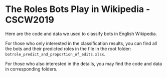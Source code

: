 # The Roles Bots Play in Wikipedia - CSCW2019

Here are the code and data we used to classify bots in English Wikipedia. 

For those who only interested in the classification results, you can find all the bots and their predicted roles in the file in the root folder: `botrole_predict_and_proportion_of_edits.xlsx`.

For those who also interested in the details, you may find the code and data in corresponding folders.  


